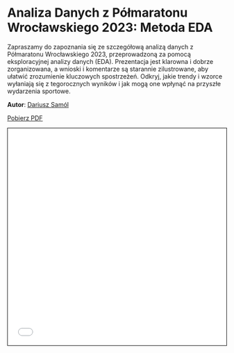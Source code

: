 
# Analiza Danych z Półmaratonu Wrocławskiego 2023: Metoda EDA

Zapraszamy do zapoznania się ze szczegółową analizą danych z Półmaratonu Wrocławskiego 2023, przeprowadzoną za pomocą eksploracyjnej analizy danych (EDA). Prezentacja jest klarowna i dobrze zorganizowana, a wnioski i komentarze są starannie zilustrowane, aby ułatwić zrozumienie kluczowych spostrzeżeń. Odkryj, jakie trendy i wzorce wyłaniają się z tegorocznych wyników i jak mogą one wpłynąć na przyszłe wydarzenia sportowe.

**Autor**: [Dariusz Samól](/od-zera-do-ai-portfolio/uczestnicy/dariusz_samol)

<a href="eda.pdf" class="md-button md-button--primary">Pobierz PDF</a>

<iframe
    id="content"
    src="eda.pdf"
    width="100%"
    height="500px"
    style="border:1px solid black"
></iframe>

